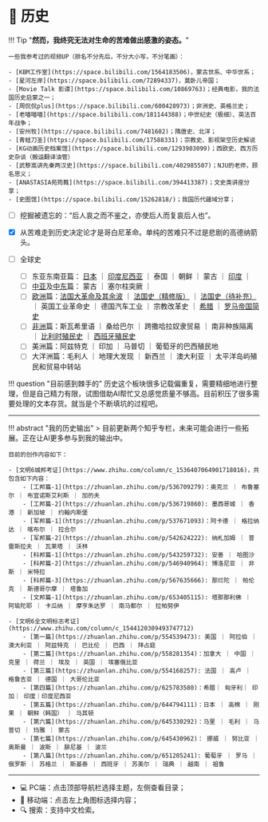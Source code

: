# 📜 历史

!!! Tip "**然而，我终究无法对生命的苦难做出感激的姿态。**"
    
    一些我参考过的视频UP（排名不分先后，不分大小写，不分笔画）：

    - [KBM工作室](https://space.bilibili.com/1564183506)，蒙古世系、中华世系；
    - [星河左岸](https://space.bilibili.com/72894337)，莫卧儿帝国；
    - [Movie Talk 影谭](https://space.bilibili.com/10869763)；经典电影，我的法国历史启蒙之一；
    - [周侃侃plus](https://space.bilibili.com/600428973)；非洲史、英格兰史；
    - [老喵喵喵](https://space.bilibili.com/181144388)；中世纪史（极细）、英法百年战争；
    - [安州牧](https://space.bilibili.com/7481602)；隋唐史、北洋；
    - [青蛙刀圣](https://space.bilibili.com/17588331)；宗教史、影视架空历史解说
    - [KG动画历史档案馆](https://space.bilibili.com/1293903099)；西欧史、西方历史杂谈（搬运翻译油管）
    - [武黎嵩讲先秦两汉史](https://space.bilibili.com/402985507)；NJU的老师，顾名思义；
    - [ANASTASIA苑筠蕤](https://space.bilibili.com/394413387)；文史类讲座分享；
    - [史图馆](https://space.bilibili.com/15262818/)；我国历代疆域分享；


- [ ]  挖掘被遗忘的：“后人哀之而不鉴之，亦使后人而复哀后人也”。
- [x]  从苦难走到历史决定论才是哥白尼革命。单纯的苦难只不过是悲剧的高德纳箭头。

- [ ] 全球史
    - [ ] 东亚东南亚篇： [日本](./Japan_notes.md) ｜ [印度尼西亚](./Indonesia.md) ｜ 泰国 ｜ 朝鲜 ｜ 蒙古 ｜ [印度](./India.md) ｜
    - [ ] [中亚](./Mid_asia.md)及[中东](./Mid_east.md)篇： 蒙古 ｜ 塞尔柱突厥 ｜ 
    - [ ] [欧洲](./Europe.md)篇：[法国大革命及其余波](./Marie_antoinette.md) ｜ [法国史（精修版）](./France.md) ｜ [法国史（待补充）](./Margot.md)｜ 英国工业革命史 ｜ 德国汽车工业 ｜ 宗教改革史 ｜ [希腊](./Greece.md) ｜ [罗马帝国简史](./Roman_empire_brief_history.md)
    - [ ] [非洲](./Africa.md)篇：斯瓦希里语 ｜ 桑给巴尔 ｜ 跨撒哈拉奴隶贸易 ｜ 南非种族隔离 ｜ [比利时殖民史](./King_leopolds_ghost.md) ｜ [西班牙殖民史](./Destroy_western_india.md)
    - [ ] 美洲篇：阿兹特克 ｜ 印加 ｜ 马普切 ｜ 葡萄牙的巴西殖民地 
    - [ ] 大洋洲篇：毛利人 ｜ 地理大发现 ｜ 新西兰 ｜ 澳大利亚 ｜ 太平洋岛屿殖民和贸易中转站

!!! question "目前感到棘手的"
    历史这个板块很多记载偏重复，需要精细地进行整理，但是自己精力有限，试图借助AI帮忙又总感觉质量不够高。目前积压了很多需要处理的文本存货。就当是个不断填坑的过程吧。

---------


!!! abstract "我的历史输出"
    > 目前更新两个知乎专栏，未来可能会进行一些拓展。正在让AI更多参与到我的输出中。

    目前的创作内容如下：

    - [文明6城邦考证](https://www.zhihu.com/column/c_1536407064901718016)，共包含如下内容：
        - [工邦篇-1](https://zhuanlan.zhihu.com/p/536709279)：奥克兰 ｜ 布鲁塞尔 ｜ 布宜诺斯艾利斯 ｜ 加的夫
        - [工邦篇-2](https://zhuanlan.zhihu.com/p/536719860): 墨西哥城 ｜ 香港 ｜ 新加坡 ｜ 约翰内斯堡
        - [军邦篇-1](https://zhuanlan.zhihu.com/p/537671093)：阿卡德 ｜ 格拉纳达 ｜ 喀布尔 ｜ 拉合尔
        - [军邦篇-2](https://zhuanlan.zhihu.com/p/542624222): 纳札加姆 ｜ 普雷斯拉夫 ｜ 瓦莱塔 ｜ 沃林
        - [科邦篇-1](https://zhuanlan.zhihu.com/p/543259732): 安善 ｜ 哈图沙
        - [科邦篇-2](https://zhuanlan.zhihu.com/p/546940964): 博洛尼亚 ｜ 非斯 ｜ 米特拉
        - [科邦篇-3](https://zhuanlan.zhihu.com/p/567635666): 那烂陀 ｜ 帕伦克 ｜ 斯德哥尔摩 ｜ 塔鲁加
        - [文邦篇-1](https://zhuanlan.zhihu.com/p/653405115): 塔那那利佛 ｜ 阿瑜陀耶 ｜ 卡瓜纳 ｜ 摩亨朱达罗 ｜ 南马都尔 ｜ 拉帕努伊

    - [文明6全文明标志考证](https://www.zhihu.com/column/c_1544120309493747712)
        - [第一篇](https://zhuanlan.zhihu.com/p/554539473): 美国 ｜ 阿拉伯 ｜ 澳大利亚 ｜ 阿兹特克 ｜ 巴比伦 ｜ 巴西 ｜ 拜占庭
        - [第二篇](https://zhuanlan.zhihu.com/p/558281354)：加拿大 ｜ 中国 ｜ 克里 ｜ 荷兰 ｜ 埃及 ｜ 英国 ｜ 埃塞俄比亚
        - [第三篇](https://zhuanlan.zhihu.com/p/554168257): 法国 ｜ 高卢 ｜ 格鲁吉亚 ｜ 德国 ｜ 大哥伦比亚
        - [第四篇](https://zhuanlan.zhihu.com/p/625783580)：希腊｜ 匈牙利｜ 印加｜ 印度｜印度尼西亚
        - [第五篇](https://zhuanlan.zhihu.com/p/644794111)：日本 ｜ 高棉 ｜ 刚果 ｜ 朝鲜（韩国） ｜ 马其顿
        - [第六篇](https://zhuanlan.zhihu.com/p/645330292)：马里 ｜ 毛利 ｜ 马普切 ｜ 玛雅 ｜ 蒙古
        - [第七篇](https://zhuanlan.zhihu.com/p/645430962)： 挪威 ｜ 努比亚 ｜ 奥斯曼 ｜ 波斯 ｜ 腓尼基 ｜ 波兰
        - [第八篇](https://zhuanlan.zhihu.com/p/651205241): 葡萄牙 ｜ 罗马 ｜ 俄罗斯 ｜ 苏格兰 ｜ 斯基泰 ｜ 西班牙 ｜ 苏美尔 ｜ 瑞典 ｜ 越南 ｜ 祖鲁

----------

- 💻 PC端：点击顶部导航栏选择主题，左侧查看目录；
- 📱 移动端：点击左上角图标选择内容；
- 🔍 搜索：支持中文检索。
